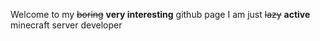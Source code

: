 Welcome to my ~~boring~~ **very interesting** github page
I am just ~~lazy~~ **active** minecraft server developer
